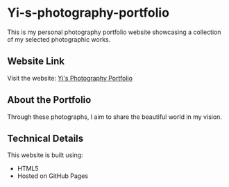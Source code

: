 # Yi-s-photography-portfolio

This is my personal photography portfolio website showcasing a collection of my selected photographic works.

## Website Link

Visit the website: [Yi's Photography Portfolio](https://yizhang527.github.io/Yi-photography-portfolio)

## About the Portfolio

Through these photographs, I aim to share the beautiful world in my vision.

## Technical Details

This website is built using:
- HTML5
- Hosted on GitHub Pages
